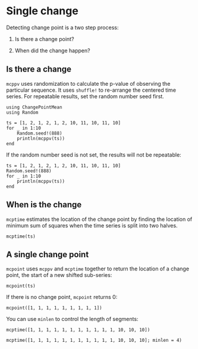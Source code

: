 # Single change

Detecting change point is a two step process:

1. Is there a change point?

2. When did the change happen?

## Is there a change

`mcppv` uses randomization to calculate the p-value of 
observing the particular sequence.
It uses `shuffle!` to re-arrange the centered time series.
For repeatable results,
set the random number seed first.

```@example pv
using ChangePointMean
using Random

ts = [1, 2, 1, 2, 1, 2, 10, 11, 10, 11, 10]
for _ in 1:10
    Random.seed!(888)
    println(mcppv(ts))
end
```

If the random number seed is not set, the results will not be
repeatable:

```@example pv
ts = [1, 2, 1, 2, 1, 2, 10, 11, 10, 11, 10]
Random.seed!(888)
for _ in 1:10
    println(mcppv(ts))
end
```

## When is the change

`mcptime` estimates the location of the change point by finding
the location of minimum sum of squares when the time series is split into
two halves.

```@example pv
mcptime(ts)
```

## A single change point

`mcpoint` uses `mcppv` and `mcptime` together to return
the location of a change point, the start of a new shifted sub-series:

```@example pv
mcpoint(ts)
```

If there is no change point, `mcpoint` returns 0:

```@example pv
mcpoint([1, 1, 1, 1, 1, 1, 1, 1, 1])
```

You can use `minlen` to control the length of segments:
```@example pv
mcptime([1, 1, 1, 1, 1, 1, 1, 1, 1, 1, 1, 10, 10, 10])
```

```@example pv
mcptime([1, 1, 1, 1, 1, 1, 1, 1, 1, 1, 1, 10, 10, 10]; minlen = 4)
```
